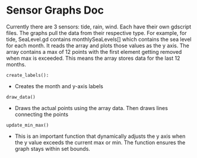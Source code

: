 # Sensor Graphs Doc

Currently there are 3 sensors: tide, rain, wind. Each have their own gdscript files. The graphs pull the data from their respective type. For example, for tide, SeaLevel.gd contains monthlySeaLevels[] which contains the sea level for each month. It reads the array and plots those values as the y axis. The array contains a max of 12 points with the first element getting removed when max is exceeded. This means the array stores data for the last 12 months.

``create_labels():``
- Creates the month and y-axis labels

``draw_data()``
- Draws the actual points using the array data. Then draws lines connecting the points

``update_min_max()``
- This is an important function that dynamically adjusts the y axis when the y value exceeds the current max or min. The function ensures the graph stays within set bounds.

